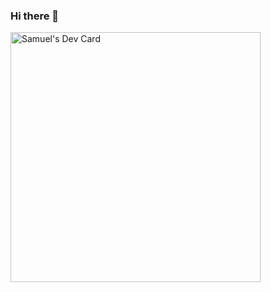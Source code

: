 ### Hi there 👋

<a href="https://app.daily.dev/samu_j"><img src="https://api.daily.dev/devcards/f09b94a22adb43818495b1c83874205c.png?r=snr" width="400" alt="Samuel's Dev Card"/></a>

<!--
**Shmuel790/Shmuel790** is a ✨ _special_ ✨ repository because its `README.md` (this file) appears on your GitHub profile.

Here are some ideas to get you started:

- 🔭 I’m currently working on ...
- 🌱 I’m currently learning ...
- 👯 I’m looking to collaborate on ...
- 🤔 I’m looking for help with ...
- 💬 Ask me about ...
- 📫 How to reach me: ...
- 😄 Pronouns: ...
- ⚡ Fun fact: ...
-->
